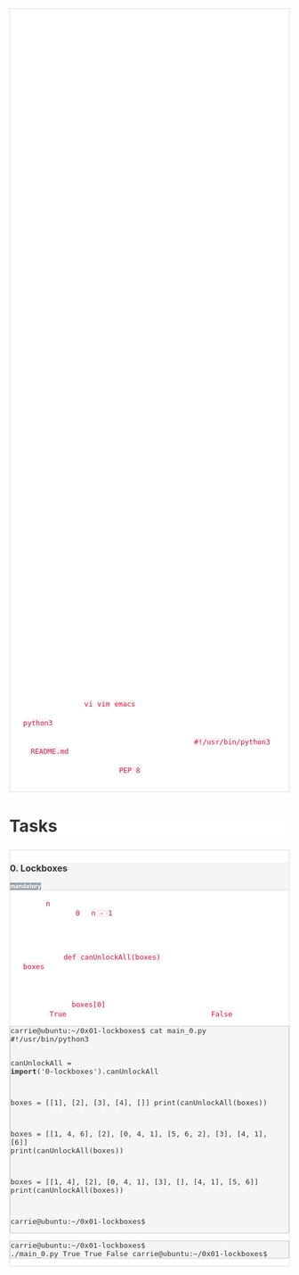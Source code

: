 <div style="text-align: start;color: rgb(255, 255, 255);background-color: rgb(255, 255, 255);font-size: 14px;border: 1px solid rgb(221, 221, 221);">
    <div>
        <h2 style="color: inherit;font-size: 30px;">Must Know</h2>
        <p>For this project, you will need a solid understanding of several key concepts in order to develop a solution that can efficiently determine if all boxes can be opened. Here&rsquo;s a list of concepts and resources that will be instrumental in tackling this project:</p>
        <h3 style="color: inherit;font-size: 24px;">Concepts Needed:</h3>
        <ol>
            <li>
                <p><strong><strong>Lists and List Manipulation</strong></strong>:</p>
                <ul>
                    <li>Understanding how to work with lists, including accessing elements, iterating over lists, and modifying lists dynamically.</li>
                    <li><a href="https://intranet.alxswe.com/rltoken/TtGNy9p1p1d0O5G1rdY1Aw" title="Python Lists (Python Official Documentation)" target="_blank" style="color: transparent;">Python Lists (Python Official Documentation)</a></li>
                </ul>
            </li>
            <li>
                <p><strong><strong>Graph Theory Basics</strong></strong>:</p>
                <ul>
                    <li>Although not explicitly required, knowledge of graph theory (especially concepts related to traversal algorithms like Depth-First Search or Breadth-First Search) can be very helpful in solving this problem, as the boxes and keys can be thought of as nodes and edges in a graph.</li>
                    <li><a href="https://intranet.alxswe.com/rltoken/eVcYI8g-6nF0Na46xnRdhw" title="Graph Theory (Khan Academy)" target="_blank" style="color: transparent;">Graph Theory (Khan Academy)</a></li>
                </ul>
            </li>
            <li>
                <p><strong><strong>Algorithmic Complexity</strong></strong>:</p>
                <ul>
                    <li>Understanding the time and space complexity of your solution is important, as it can help in writing more efficient algorithms.</li>
                    <li><a href="https://intranet.alxswe.com/rltoken/01qym1qAJUkLrb47PvqnKg" title="Big O Notation (GeeksforGeeks)" target="_blank" style="color: transparent;">Big O Notation (GeeksforGeeks)</a></li>
                </ul>
            </li>
            <li>
                <p><strong><strong>Recursion</strong></strong>:</p>
                <ul>
                    <li>Some solutions might require a recursive approach to traverse through the boxes and keys.</li>
                    <li><a href="https://intranet.alxswe.com/rltoken/zpEuvv0l9EHohIx-HwiAAA" title="Recursion in Python (Real Python)" target="_blank" style="color: transparent;">Recursion in Python (Real Python)</a></li>
                </ul>
            </li>
            <li>
                <p><strong><strong>Queue and Stack</strong></strong>:</p>
                <ul>
                    <li>Knowing how to use queues and stacks is crucial if implementing a breadth-first search (BFS) or depth-first search (DFS) algorithm to traverse through the keys and boxes.</li>
                    <li><a href="https://intranet.alxswe.com/rltoken/CQLm4RJrdwyo2DAcNCtwIA" title="Python Queue and Stack (GeeksforGeeks)" target="_blank" style="color: transparent;">Python Queue and Stack (GeeksforGeeks)</a></li>
                </ul>
            </li>
            <li>
                <p><strong><strong>Set Operations</strong></strong>:</p>
                <ul>
                    <li>Understanding how to use sets for keeping track of visited boxes and available keys can optimize the search process.</li>
                    <li><a href="https://intranet.alxswe.com/rltoken/zkmtaPqAbKyxx41kRw7ulA" title="Python Sets (Python Official Documentation)" target="_blank" style="color: transparent;">Python Sets (Python Official Documentation)</a></li>
                </ul>
            </li>
        </ol>
        <p>By reviewing these concepts and utilizing these resources, you will be well-equipped to develop an efficient solution for this project, applying both your algorithmic thinking and Python programming skills.</p>
        <h2 style="color: inherit;font-size: 30px;">Additional Resources</h2>
        <ul>
            <li><a href="https://intranet.alxswe.com/rltoken/TJ0FJhWeEGolIqMpwBn7Pg" title="Mock Technical Interview" target="_blank" style="color: transparent;">Mock Technical Interview</a></li>
        </ul>
        <h2 style="color: inherit;font-size: 30px;">Requirements</h2>
        <h3 style="color: inherit;font-size: 24px;">General</h3>
        <ul>
            <li>Allowed editors: <code style="color: rgb(199, 37, 78);background-color: rgb(249, 242, 244);font-size: 12.6px;">vi</code>, <code style="color: rgb(199, 37, 78);background-color: rgb(249, 242, 244);font-size: 12.6px;">vim</code>, <code style="color: rgb(199, 37, 78);background-color: rgb(249, 242, 244);font-size: 12.6px;">emacs</code></li>
            <li>All your files will be interpreted/compiled on Ubuntu 20.04 LTS using <code style="color: rgb(199, 37, 78);background-color: rgb(249, 242, 244);font-size: 12.6px;">python3</code> (version 3.4.3)</li>
            <li>All your files should end with a new line</li>
            <li>The first line of all your files should be exactly <code style="color: rgb(199, 37, 78);background-color: rgb(249, 242, 244);font-size: 12.6px;">#!/usr/bin/python3</code></li>
            <li>A <code style="color: rgb(199, 37, 78);background-color: rgb(249, 242, 244);font-size: 12.6px;">README.md</code> file, at the root of the folder of the project, is mandatory</li>
            <li>Your code should be documented</li>
            <li>Your code should use the <code style="color: rgb(199, 37, 78);background-color: rgb(249, 242, 244);font-size: 12.6px;">PEP 8</code> style (version 1.7.x)</li>
            <li>All your files must be executable</li>
        </ul>
    </div>
</div>
<h2 style="text-align: start;color: rgb(51, 51, 51);background-color: rgb(255, 255, 255);font-size: 30px;">Tasks</h2>
<div style="text-align: start;color: rgb(51, 51, 51);background-color: rgb(255, 255, 255);font-size: 14px;">
    <div style="color: rgb(255, 255, 255);background-color: rgb(255, 255, 255);border: 1px solid rgb(221, 221, 221);">
        <div style="color: rgb(51, 51, 51);background-color: rgb(245, 245, 245);border-bottom: 1px solid rgb(221, 221, 221);">
            <h3 style="color: rgb(51, 51, 51);font-size: 16px;">0. Lockboxes</h3>
            <div><strong><span style="text-align: center;color: rgb(255, 255, 255);background-color: rgb(152, 163, 174);font-size: 10.5px;">mandatory</span></strong></div>
        </div>
        <div>
            <p>You have <code style="color: rgb(199, 37, 78);background-color: rgb(249, 242, 244);font-size: 12.6px;">n</code> number of locked boxes in front of you. Each box is numbered sequentially from <code style="color: rgb(199, 37, 78);background-color: rgb(249, 242, 244);font-size: 12.6px;">0</code> to <code style="color: rgb(199, 37, 78);background-color: rgb(249, 242, 244);font-size: 12.6px;">n - 1</code> and each box may contain keys to the other boxes.</p>
            <p>Write a method that determines if all the boxes can be opened.</p>
            <ul>
                <li>Prototype: <code style="color: rgb(199, 37, 78);background-color: rgb(249, 242, 244);font-size: 12.6px;">def canUnlockAll(boxes)</code></li>
                <li><code style="color: rgb(199, 37, 78);background-color: rgb(249, 242, 244);font-size: 12.6px;">boxes</code> is a list of lists</li>
                <li>A key with the same number as a box opens that box</li>
                <li>You can assume all keys will be positive integers<ul>
                        <li>There can be keys that do not have boxes</li>
                    </ul>
                </li>
                <li>The first box <code style="color: rgb(199, 37, 78);background-color: rgb(249, 242, 244);font-size: 12.6px;">boxes[0]</code> is unlocked</li>
                <li>Return <code style="color: rgb(199, 37, 78);background-color: rgb(249, 242, 244);font-size: 12.6px;">True</code> if all boxes can be opened, else return <code style="color: rgb(199, 37, 78);background-color: rgb(249, 242, 244);font-size: 12.6px;">False</code></li>
            </ul>
            <pre style="color: rgb(51, 51, 51);background-color: rgb(245, 245, 245);font-size: 13px;border: 1px solid rgb(204, 204, 204);"><code style="color: inherit;font-size: inherit;">carrie@ubuntu:~/0x01-lockboxes$ cat main_0.py
#!/usr/bin/python3

canUnlockAll = __import__(&apos;0-lockboxes&apos;).canUnlockAll

boxes = [[1], [2], [3], [4], []]
print(canUnlockAll(boxes))

boxes = [[1, 4, 6], [2], [0, 4, 1], [5, 6, 2], [3], [4, 1], [6]]
print(canUnlockAll(boxes))

boxes = [[1, 4], [2], [0, 4, 1], [3], [], [4, 1], [5, 6]]
print(canUnlockAll(boxes))

carrie@ubuntu:~/0x01-lockboxes$
</code></pre>
            <pre style="color: rgb(51, 51, 51);background-color: rgb(245, 245, 245);font-size: 13px;border: 1px solid rgb(204, 204, 204);"><code style="color: inherit;font-size: inherit;">carrie@ubuntu:~/0x01-lockboxes$ ./main_0.py
True
True
False
carrie@ubuntu:~/0x01-lockboxes$</code></pre>
        </div>
    </div>
</div>